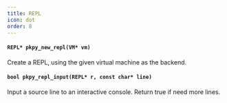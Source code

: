 ```yaml
---
title: REPL
icon: dot
order: 8
---
```

#### `REPL* pkpy_new_repl(VM* vm)`

Create a REPL, using the given virtual machine as the backend.

#### `bool pkpy_repl_input(REPL* r, const char* line)`

Input a source line to an interactive console. Return true if need more lines.